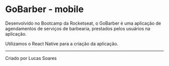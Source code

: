 # GoBarber - mobile

Desenvolvido no Bootcamp da Rocketseat, o GoBarber é uma aplicação de agendamentos de serviços de barbearia, prestados pelos usuários na aplicação.
<p></p>
Utilizamos o React Native para a criação da aplicação.

---
<p></p>
Criado por Lucas Soares
